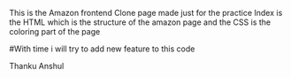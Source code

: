 This is the Amazon frontend Clone page made just for the practice 
Index is the HTML which is the structure of the amazon page and the CSS is the coloring part of the page



#With time i will try to add new feature to this code 

Thanku 
Anshul
